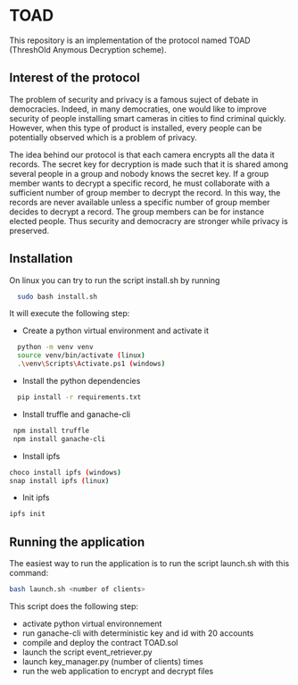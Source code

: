 # TOAD

This repository is an implementation of the protocol named TOAD (ThreshOld Anymous Decryption scheme).

## Interest of the protocol
The problem of security and privacy is a famous suject of debate in democracies. Indeed, in many democraties, one would like to improve security of people installing smart cameras in cities to find criminal quickly. However, when this type of product is installed, every people can be potentially observed which is a problem of privacy.

The idea behind our protocol is that each camera encrypts all the data it records. The secret key for decryption is made such that it is shared among several people in a group and nobody knows the secret key. If a group member wants to decrypt a specific record, he must collaborate with a sufficient number of group member to decrypt the record. In this way, the records are never available unless a specific number of group member decides to decrypt a record. The group members can be for instance elected people. Thus security and democracry are stronger while privacy is preserved.

## Installation
On linux you can try to run the script install.sh by running
```bash
  sudo bash install.sh
 ```
 It will execute the following step:
+ Create a python virtual environment and activate it
```bash
  python -m venv venv
  source venv/bin/activate (linux)
  .\venv\Scripts\Activate.ps1 (windows)
```
+ Install the python dependencies
```bash
  pip install -r requirements.txt
 ```
 + Install truffle and ganache-cli
 ```bash
  npm install truffle
  npm install ganache-cli
 ```
 + Install ipfs
 ```bash
 choco install ipfs (windows)
 snap install ipfs (linux)
 ```
 + Init ipfs
 ```bash
 ipfs init
 ```

 ## Running the application
 The easiest way to run the application is to run the script launch.sh
 with this command:
 ```bash
 bash launch.sh <number of clients>
 ```
 This script does the following step:
  + activate python virtual environnement
  + run ganache-cli with deterministic key and id with 20 accounts
  + compile and deploy the contract TOAD.sol
  + launch the script event_retriever.py
  + launch key_manager.py (number of clients) times
  + run the web application to encrypt and decrypt files

